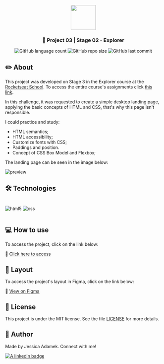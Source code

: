 <div align="center">
   <img src="https://github.com/jeadamek/rocketMovies_backend/assets/78454317/bee3ecf0-0193-4c38-9bec-004d1a679227" width="80px"/>
</div>

<h3 align="center">🚀 Project 03 | Stage 02 - Explorer</h3>

<div align="center">
  <img alt="GitHub language count" src="https://img.shields.io/github/languages/count/jeadamek/rocket-sect">

  <img alt="GitHub repo size" src="https://img.shields.io/github/repo-size/jeadamek/rocket-sect">
  
  <img alt="GitHub last commit" src="https://img.shields.io/github/last-commit/jeadamek/rocket-sect?color=%231280BF">
  
 <!-- <a href="https://jeadamek.github.io/rocket-sect/"> ▶️ Access Project </a> -->
</div>   

## ✏️ About

This project was developed on Stage 3 in the Explorer course at the [Rocketseat School](https://www.rocketseat.com.br/). To access the entire course's assignments click [this link](https://github.com/jeadamek/explorer-rocketseat).

In this challenge, it was requested to create a simple desktop landing page, applying the basic concepts of HTML and CSS, that's why this page isn't responsible.

I could practice and study:

- HTML semantics;
- HTML accessibility;
- Customize fonts with CSS;
- Paddings and position.
- Concept of CSS Box Model and Flexbox;

The landing page can be seen in the image below:
<br/>

![preview](https://user-images.githubusercontent.com/78454317/191863722-02ee0cbd-8982-4be3-ac0f-ba312421c10c.png)


## 🛠️ Technologies

<div style="display: inline_block"><br/>
  <img align="center" alt="html5" src="https://img.shields.io/badge/HTML5-E34F26?style=for-the-badge&logo=html5&logoColor=white" />
  <img align="center" alt="css" src="https://img.shields.io/badge/CSS3-1572B6?style=for-the-badge&logo=css3&logoColor=white" />
</div><br/>


## 💻 How to use

To access the project, click on the link below:

🔗 [Click here to access](https://jeadamek.github.io/rocket-sect/)


## 🎨 Layout

To access the project's layout in Figma, click on the link below:

🔗 [View on Figma](https://www.figma.com/file/w1gZ9yHgQ4hts1SA1rIBCc/Explorer-(Copy))


## 📝 License

This project is under the MIT license. See the file [LICENSE](LICENSE) for more details.


## 🎯 Author

<p>
	Made by Jessica Adamek. Connect with me! 	
</p>
<div>
  <a href="https://www.linkedin.com/in/jessica-adamek/" target="_blank">
    <img src="https://img.shields.io/badge/LinkedIn-0077B5?style=for-the-badge&logo=linkedin&logoColor=white" alt="A linkedin badge">
  </a>  
</div>
